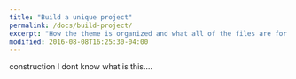 ```yaml
---
title: "Build a unique project"
permalink: /docs/build-project/
excerpt: "How the theme is organized and what all of the files are for."
modified: 2016-08-08T16:25:30-04:00
---
```

construction
I dont know what is this.... 
